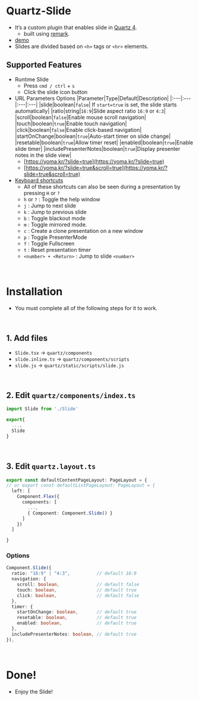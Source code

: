 # Quartz-Slide
- It’s a custom plugin that enables slide in [Quartz 4](https://quartz.jzhao.xyz/).
  - built using [remark](https://github.com/gnab/remark).
- [demo](https://yoma.kr/z-index/Guideline)
- Slides are divided based on `<h>` tags or `<hr>` elements.

## Supported Features
- Runtime Slide
  - Press `cmd / ctrl` + `s`
  - Click the slide icon button
- URL Parameters Options
  |Parameter|Type|Default|Description|
  |:---|:---|:---|:---|
  |slide|boolean|`false`| If `start=true` is set, the slide starts automatically|
  |ratio|string|`16:9`|Slide aspect ratio `16:9` or `4:3`|
  |scroll|boolean|`false`|Enable mouse scroll navigation|
  |touch|boolean|`true`|Enable touch navigation|
  |click|boolean|`false`|Enable click-based navigation|
  |startOnChange|boolean|`true`|Auto-start timer on slide change|
  |resetable|boolean|`true`|Allow timer reset|
  |enabled|boolean|`true`|Enable slide timer|
  |includePresenterNotes|boolean|`true`|Display presenter notes in the slide view|
  - [https://yoma.kr/?slide=true](https://yoma.kr/?slide=true)
  - [https://yoma.kr/?slide=true&scroll=true](https://yoma.kr/?slide=true&scroll=true)
- [Keyboard shortcuts](https://github.com/gnab/remark/wiki/Keyboard-shortcuts)
  - All of these shortcuts can also be seen during a presentation by pressing `H` or `?`
  - `h` or `?` : Toggle the help window
  - `j` : Jump to next slide
  - `k` : Jump to previous slide
  - `b` : Toggle blackout mode
  - `m` : Toggle mirrored mode.
  - `c` : Create a clone presentation on a new window
  - `p` : Toggle PresenterMode
  - `f` : Toggle Fullscreen
  - `t` : Reset presentation timer
  - `<number> + <Return>` : Jump to slide `<number>`

<br/>

# Installation
- You must complete all of the following steps for it to work.

<br/>

## 1. Add files
- `Slide.tsx` -> `quartz/components`
- `slide.inline.ts` -> `quartz/components/scripts`
- `slide.js` -> `quartz/static/scripts/slide.js`

<br/>

## 2. Edit `quartz/components/index.ts`
```ts
import Slide from './Slide'

export{
  ...,
  Slide
}
```

<br/>

## 3. Edit `quartz.layout.ts`

```ts
export const defaultContentPageLayout: PageLayout = {
// or export const defaultListPageLayout: PageLayout = {
  left: [
    Component.Flex({
      components: [
        ...,
        { Component: Component.Slide() }
      ]
    })
  ]

}
```

### Options
```ts
Component.Slide({
  ratio: "16:9" | "4:3",          // default 16:9
  navigation: {
    scroll: boolean,              // default false
    touch: boolean,               // default true
    click: boolean,               // default false
  },
  timer: {
    startOnChange: boolean,       // default true
    resetable: boolean,           // default true
    enabled: boolean,             // default true
  },
  includePresenterNotes: boolean, // default true
}),
```

<br/>

# Done!
- Enjoy the Slide!
